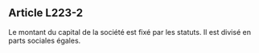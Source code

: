 Article L223-2
----
Le montant du capital de la société est fixé par les statuts. Il est divisé en
parts sociales égales.
